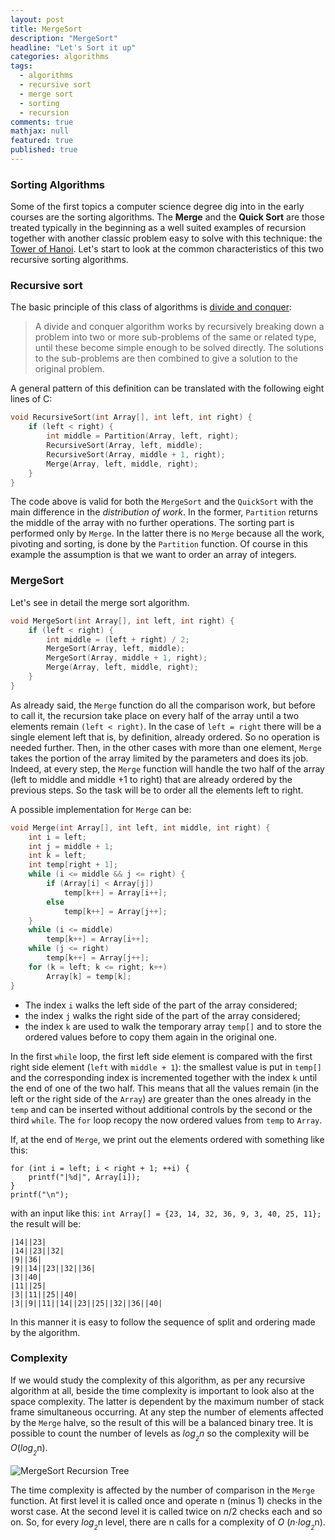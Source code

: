```yaml
---
layout: post
title: MergeSort
description: "MergeSort"
headline: "Let's Sort it up"
categories: algorithms
tags: 
  - algorithms
  - recursive sort
  - merge sort
  - sorting
  - recursion
comments: true
mathjax: null
featured: true
published: true
---
```

### Sorting Algorithms
Some of the first topics a computer science degree dig into in the early courses are the sorting algorithms. 
The **Merge** and the **Quick Sort** are those treated typically in the beginning as a well suited examples of recursion 
together with another classic problem easy to solve with this technique: 
the [Tower of Hanoi](https://en.wikipedia.org/wiki/Tower_of_Hanoi "Tower of Hanoi").
Let's start to look at the common characteristics of this two recursive sorting algorithms.

### Recursive sort
The basic principle of this class of algorithms is 
[divide and conquer](https://en.wikipedia.org/wiki/Divide_and_conquer_algorithms "Divide and conquer"):
> A divide and conquer algorithm works by recursively breaking down a problem into two or more sub-problems of the same 
or related type, until these become simple enough to be solved directly. The solutions to the sub-problems are then 
combined to give a solution to the original problem.

A general pattern of this definition can be translated with the following eight lines of C:
```c
void RecursiveSort(int Array[], int left, int right) {
    if (left < right) {
        int middle = Partition(Array, left, right);
        RecursiveSort(Array, left, middle);
        RecursiveSort(Array, middle + 1, right);
        Merge(Array, left, middle, right);
    }
}
``` 
The code above is valid for both the `MergeSort` and the `QuickSort` 
with the main difference in the _distribution of work_. In the former, `Partition` returns the middle of the array 
with no further operations. The sorting part is performed only by `Merge`. In the latter there is no `Merge` because
 all the work, pivoting and sorting, is done by the `Partition` function.
Of course in this example the assumption is that we want to order an array of integers.

### MergeSort
Let's see in detail the merge sort algorithm.
```c
void MergeSort(int Array[], int left, int right) {
    if (left < right) {
        int middle = (left + right) / 2;
        MergeSort(Array, left, middle);
        MergeSort(Array, middle + 1, right);
        Merge(Array, left, middle, right);
    }
}
```
As already said, the `Merge` function do all the comparison work, but before to call it, the recursion take place on
every half of the array until a two elements remain `(left < right)`. In the case of `left = right` there will be a 
single element left that is, by definition, already ordered. So no operation is needed further. Then, in the other 
cases with more than one element, `Merge` takes the portion of the array limited by the parameters and does its job. 
Indeed, at every step, the `Merge` function will handle the two half of the array (left to middle and middle +1 to 
right) that are already ordered by the previous steps. So the task will be to order all the elements left to right.

A possible implementation for `Merge` can be:
```c
void Merge(int Array[], int left, int middle, int right) {
    int i = left;
    int j = middle + 1;
    int k = left;
    int temp[right + 1];
    while (i <= middle && j <= right) {
        if (Array[i] < Array[j])
            temp[k++] = Array[i++];
        else 
            temp[k++] = Array[j++];
    }
    while (i <= middle)
        temp[k++] = Array[i++];
    while (j <= right)
        temp[k++] = Array[j++];
    for (k = left; k <= right; k++)
        Array[k] = temp[k];
}
```
* The index `i` walks the left side of the part of the array considered;
* the index `j` walks the right side of the part of the array considered;
* the index `k` are used to walk the temporary array `temp[]` and to store the ordered values before to copy them 
again in the original one.

In the first `while` loop, the first left side element is compared with the first right side element (`left` with 
`middle + 1`): the smallest value is put in `temp[]` and the corresponding index is incremented together with the 
index `k` until the end of one of the two half. This means that all the values remain (in the left or the right side 
of the `Array`) are greater than the ones already in the `temp` and can be inserted without additional controls by 
the second or the third `while`. The `for` loop recopy the now ordered values from `temp` to `Array`.

If, at the end of `Merge`, we print out the elements ordered with something like this:
```
for (int i = left; i < right + 1; ++i) {
    printf("|%d|", Array[i]);
}
printf("\n");
```
with an input like this: `int Array[] = {23, 14, 32, 36, 9, 3, 40, 25, 11};` the result will be:
```
|14||23|
|14||23||32|
|9||36|
|9||14||23||32||36|
|3||40|
|11||25|
|3||11||25||40|
|3||9||11||14||23||25||32||36||40|
```
In this manner it is easy to follow the sequence of split and ordering made by the algorithm. 

### Complexity
If we would study the complexity of this algorithm, as per any recursive algorithm at all, beside the time complexity
 is important to look also at the space complexity. The latter is dependent by the maximum number of stack frame 
simultaneous occurring. At any step the number of elements affected by the `Merge` halve, so the result of this will 
be a balanced binary tree. It is possible to count the number of levels as *log*<sub>*<sub>2</sub>*</sub>*n* so the 
complexity will be *O*(*log*<sub>*<sub>2</sub>*</sub>n).

<img class="image-post" src="{{ site.url }}/images/mergesort/merge-sort-recursion-tree.png" alt="MergeSort Recursion 
Tree">

The time complexity is affected by the number of comparison in the `Merge` function. At first level it is called once 
and operate n (minus 1) checks in the worst case. At the second level it is called twice on *n*/2 checks each and so 
on. So, for every *log*<sub>*<sub>2</sub>*</sub>n level, there are n calls for a complexity of *O*
(*n*⋅*log*<sub>*<sub>2</sub>*</sub>n).
